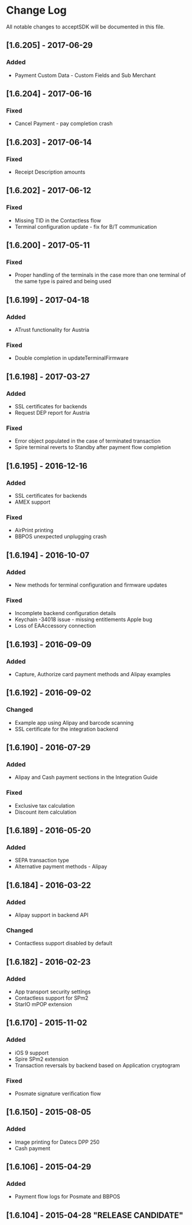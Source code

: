 # Change Log
All notable changes to acceptSDK will be documented in this file.

## [1.6.205] - 2017-06-29
### Added
- Payment Custom Data - Custom Fields and Sub Merchant

## [1.6.204] - 2017-06-16
### Fixed
- Cancel Payment - pay completion crash

## [1.6.203] - 2017-06-14
### Fixed
- Receipt Description amounts

## [1.6.202] - 2017-06-12
### Fixed
- Missing TID in the Contactless flow
- Terminal configuration update - fix for B/T communication

## [1.6.200] - 2017-05-11
### Fixed
- Proper handling of the terminals in the case more than one terminal of the same type is paired and being used
 
## [1.6.199] - 2017-04-18
### Added
- ATrust functionality for Austria

### Fixed
- Double completion in updateTerminalFirmware

## [1.6.198] - 2017-03-27
### Added
- SSL certificates for backends
- Request DEP report for Austria

### Fixed
- Error object populated in the case of terminated transaction
- Spire terminal reverts to Standby after payment flow completion


## [1.6.195] - 2016-12-16
### Added
- SSL certificates for backends
- AMEX support

### Fixed
- AirPrint printing
- BBPOS unexpected unplugging crash

## [1.6.194] - 2016-10-07
### Added
- New methods for terminal configuration and firmware updates

### Fixed
- Incomplete backend configuration details
- Keychain -34018 issue - missing entitlements Apple bug
- Loss of EAAccessory connection

## [1.6.193] - 2016-09-09
### Added
- Capture, Authorize card payment methods and Alipay examples

## [1.6.192] - 2016-09-02
### Changed
- Example app using Alipay and barcode scanning
- SSL certificate for the integration backend

## [1.6.190] - 2016-07-29
### Added
- Alipay and Cash payment sections in the Integration Guide

### Fixed
- Exclusive tax calculation
- Discount item calculation

## [1.6.189] - 2016-05-20
### Added
- SEPA transaction type
- Alternative payment methods - Alipay

## [1.6.184] - 2016-03-22
### Added
- Alipay support in backend API

### Changed
- Contactless support disabled by default

## [1.6.182] - 2016-02-23
### Added
- App transport security settings
- Contactless support for SPm2
- StarIO mPOP extension

## [1.6.170] - 2015-11-02
### Added
- iOS 9 support
- Spire SPm2 extension
- Transaction reversals by backend based on Application cryptogram

### Fixed
- Posmate signature verification flow

## [1.6.150] - 2015-08-05
### Added
- Image printing for Datecs DPP 250
- Cash payment

## [1.6.106] - 2015-04-29
### Added
- Payment flow logs for Posmate and BBPOS

## [1.6.104] -  2015-04-28 "RELEASE CANDIDATE"